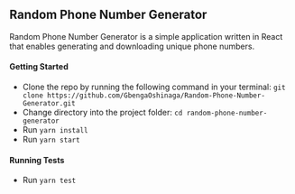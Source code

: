 ## Random Phone Number Generator
Random Phone Number Generator is a simple application written in React that enables generating and downloading unique phone numbers.

#### Getting Started
 - Clone the repo by running the following command in your terminal: `git clone https://github.com/GbengaOshinaga/Random-Phone-Number-Generator.git`
 - Change directory into the project folder: `cd random-phone-number-generator`
 - Run `yarn install`
 - Run `yarn start`

 #### Running Tests
 - Run `yarn test` 